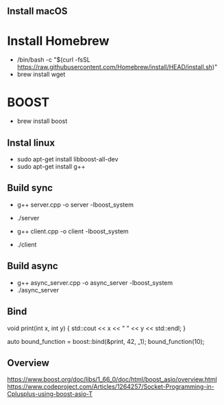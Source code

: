 ## Install macOS

# Install Homebrew
- /bin/bash -c "$(curl -fsSL https://raw.githubusercontent.com/Homebrew/install/HEAD/install.sh)"
- brew install wget

# BOOST
- brew install boost

## Instal linux
- sudo apt-get install libboost-all-dev 
- sudo apt-get install g++

## Build sync
- g++ server.cpp -o server -lboost_system
- ./server

- g++ client.cpp -o client -lboost_system
- ./client

## Build async
- g++ async_server.cpp -o async_server -lboost_system
- ./async_server
## Bind
void print(int x, int y)
{
    std::cout << x << " " << y << std::endl;
}

auto bound_function = boost::bind(&print, 42, _1);
bound_function(10);

## Overview
https://www.boost.org/doc/libs/1_66_0/doc/html/boost_asio/overview.html
https://www.codeproject.com/Articles/1264257/Socket-Programming-in-Cplusplus-using-boost-asio-T